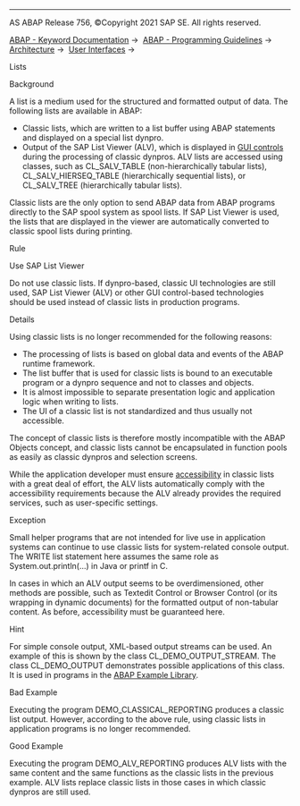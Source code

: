   

* * *

AS ABAP Release 756, ©Copyright 2021 SAP SE. All rights reserved.

[ABAP - Keyword Documentation](javascript:call_link\('abenabap.htm'\)) →  [ABAP - Programming Guidelines](javascript:call_link\('abenabap_pgl.htm'\)) →  [Architecture](javascript:call_link\('abenarchitecture_gdl.htm'\)) →  [User Interfaces](javascript:call_link\('abenuser_interfaces_gdl.htm'\)) → 

Lists

Background

A list is a medium used for the structured and formatted output of data. The following lists are available in ABAP:

-   Classic lists, which are written to a list buffer using ABAP statements and displayed on a special list dynpro.
-   Output of the SAP List Viewer (ALV), which is displayed in [GUI controls](javascript:call_link\('abengui_control_glosry.htm'\) "Glossary Entry") during the processing of classic dynpros. ALV lists are accessed using classes, such as CL\_SALV\_TABLE (non-hierarchically tabular lists), CL\_SALV\_HIERSEQ\_TABLE (hierarchically sequential lists), or CL\_SALV\_TREE (hierarchically tabular lists).

Classic lists are the only option to send ABAP data from ABAP programs directly to the SAP spool system as spool lists. If SAP List Viewer is used, the lists that are displayed in the viewer are automatically converted to classic spool lists during printing.

Rule

Use SAP List Viewer

Do not use classic lists. If dynpro-based, classic UI technologies are still used, SAP List Viewer (ALV) or other GUI control-based technologies should be used instead of classic lists in production programs.

Details

Using classic lists is no longer recommended for the following reasons:

-   The processing of lists is based on global data and events of the ABAP runtime framework.
-   The list buffer that is used for classic lists is bound to an executable program or a dynpro sequence and not to classes and objects.
-   It is almost impossible to separate presentation logic and application logic when writing to lists.
-   The UI of a classic list is not standardized and thus usually not accessible.

The concept of classic lists is therefore mostly incompatible with the ABAP Objects concept, and classic lists cannot be encapsulated in function pools as easily as classic dynpros and selection screens.

While the application developer must ensure [accessibility](javascript:call_link\('abenaccessibility_guidl.htm'\) "Guideline") in classic lists with a great deal of effort, the ALV lists automatically comply with the accessibility requirements because the ALV already provides the required services, such as user-specific settings.

Exception

Small helper programs that are not intended for live use in application systems can continue to use classic lists for system-related console output. The WRITE list statement here assumes the same role as System.out.println(...) in Java or printf in C.

In cases in which an ALV output seems to be overdimensioned, other methods are possible, such as Textedit Control or Browser Control (or its wrapping in dynamic documents) for the formatted output of non-tabular content. As before, accessibility must be guaranteed here.

Hint

For simple console output, XML-based output streams can be used. An example of this is shown by the class CL\_DEMO\_OUTPUT\_STREAM. The class CL\_DEMO\_OUTPUT demonstrates possible applications of this class. It is used in programs in the [ABAP Example Library](javascript:call_link\('abenabap_examples.htm'\)).

Bad Example

Executing the program DEMO\_CLASSICAL\_REPORTING produces a classic list output. However, according to the above rule, using classic lists in application programs is no longer recommended.

Good Example

Executing the program DEMO\_ALV\_REPORTING produces ALV lists with the same content and the same functions as the classic lists in the previous example. ALV lists replace classic lists in those cases in which classic dynpros are still used.